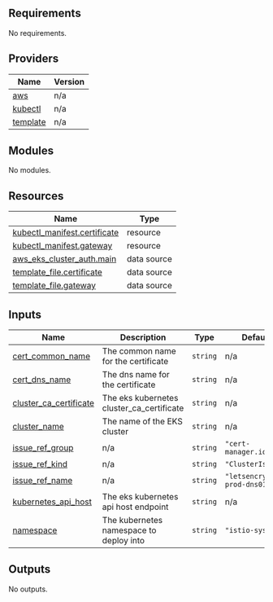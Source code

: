 ## Requirements

No requirements.

## Providers

| Name | Version |
|------|---------|
| <a name="provider_aws"></a> [aws](#provider\_aws) | n/a |
| <a name="provider_kubectl"></a> [kubectl](#provider\_kubectl) | n/a |
| <a name="provider_template"></a> [template](#provider\_template) | n/a |

## Modules

No modules.

## Resources

| Name | Type |
|------|------|
| [kubectl_manifest.certificate](https://registry.terraform.io/providers/hashicorp/kubectl/latest/docs/resources/manifest) | resource |
| [kubectl_manifest.gateway](https://registry.terraform.io/providers/hashicorp/kubectl/latest/docs/resources/manifest) | resource |
| [aws_eks_cluster_auth.main](https://registry.terraform.io/providers/hashicorp/aws/latest/docs/data-sources/eks_cluster_auth) | data source |
| [template_file.certificate](https://registry.terraform.io/providers/hashicorp/template/latest/docs/data-sources/file) | data source |
| [template_file.gateway](https://registry.terraform.io/providers/hashicorp/template/latest/docs/data-sources/file) | data source |

## Inputs

| Name | Description | Type | Default | Required |
|------|-------------|------|---------|:--------:|
| <a name="input_cert_common_name"></a> [cert\_common\_name](#input\_cert\_common\_name) | The common name for the certificate | `string` | n/a | yes |
| <a name="input_cert_dns_name"></a> [cert\_dns\_name](#input\_cert\_dns\_name) | The dns name for the certificate | `string` | n/a | yes |
| <a name="input_cluster_ca_certificate"></a> [cluster\_ca\_certificate](#input\_cluster\_ca\_certificate) | The eks kubernetes cluster\_ca\_certificate | `string` | n/a | yes |
| <a name="input_cluster_name"></a> [cluster\_name](#input\_cluster\_name) | The name of the EKS cluster | `string` | n/a | yes |
| <a name="input_issue_ref_group"></a> [issue\_ref\_group](#input\_issue\_ref\_group) | n/a | `string` | `"cert-manager.io"` | no |
| <a name="input_issue_ref_kind"></a> [issue\_ref\_kind](#input\_issue\_ref\_kind) | n/a | `string` | `"ClusterIssuer"` | no |
| <a name="input_issue_ref_name"></a> [issue\_ref\_name](#input\_issue\_ref\_name) | n/a | `string` | `"letsencrypt-prod-dns01"` | no |
| <a name="input_kubernetes_api_host"></a> [kubernetes\_api\_host](#input\_kubernetes\_api\_host) | The eks kubernetes api host endpoint | `string` | n/a | yes |
| <a name="input_namespace"></a> [namespace](#input\_namespace) | The kubernetes namespace to deploy into | `string` | `"istio-system"` | no |

## Outputs

No outputs.
